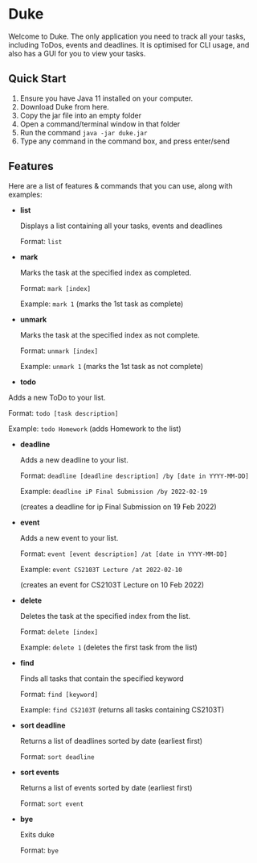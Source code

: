 ﻿# Duke

 Welcome to Duke.  The only application you need to track all your tasks, including ToDos, events and deadlines. It is optimised for CLI usage, and also has a GUI for you to view your tasks.

## Quick Start

 1. Ensure you have Java 11 installed on your computer.
 2. Download Duke from here.
 3. Copy the jar file into an empty folder
 4. Open a command/terminal window in that folder
 5. Run the command `java -jar duke.jar`
 6. Type any command in the command box, and press enter/send

## Features

 Here are a list of features & commands that you can use, along with examples:

 - **list** 

   Displays a list containing all your tasks, events and deadlines
	
     Format: `list`	 
	
 - **mark**

   Marks the task at the specified index as completed. 

     Format: `mark [index]`
	
     Example: `mark 1` (marks the 1st task as complete)

 - **unmark**

   Marks the task at the specified index as not complete. 

     Format: `unmark [index]`
	
     Example: `unmark 1` (marks the 1st task as not complete)

 -  **todo**

   Adds a new ToDo to your list.

   Format: `todo [task description]`
    
   Example: `todo Homework` (adds Homework to the list)

 - **deadline**

   Adds a new deadline to your list.

     Format: `deadline [deadline description] /by [date in YYYY-MM-DD]`
	
     Example: `deadline iP Final Submission /by 2022-02-19` 
	
     (creates a deadline for ip Final Submission on 19 Feb 2022)

 - **event**
 
    Adds a new event to your list.

      Format: `event [event description] /at [date in YYYY-MM-DD]`
	
      Example: `event CS2103T Lecture /at 2022-02-10` 
	
      (creates an event for CS2103T Lecture on 10 Feb 2022)

 - **delete**

    Deletes the task at the specified index from the list.

      Format: `delete [index]`
	
      Example: `delete 1` (deletes the first task from the list)

 - **find**

    Finds all tasks that contain the specified keyword

      Format: `find [keyword]`
   
      Example: `find CS2103T` (returns all tasks containing CS2103T)

 - **sort  deadline**

    Returns a list of deadlines sorted by date (earliest first)

      Format: `sort deadline`

 - **sort  events**

    Returns a list of events sorted by date (earliest first)

      Format: `sort event`

 - **bye**

    Exits duke

      Format: `bye`

   

 



